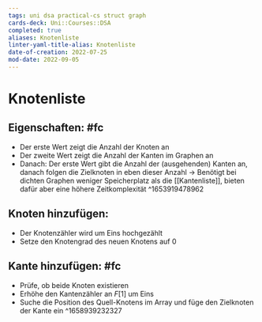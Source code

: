 ```yaml
---
tags: uni dsa practical-cs struct graph
cards-deck: Uni::Courses::DSA
completed: true
aliases: Knotenliste
linter-yaml-title-alias: Knotenliste
date-of-creation: 2022-07-25
mod-date: 2022-09-05
---
```


# Knotenliste

## Eigenschaften: #fc
- Der erste Wert zeigt die Anzahl der Knoten an
- Der zweite Wert zeigt die Anzahl der Kanten im Graphen an
- Danach: Der erste Wert gibt die Anzahl der (ausgehenden) Kanten an, danach folgen die Zielknoten in eben dieser Anzahl
→ Benötigt bei dichten Graphen weniger Speicherplatz als die [[Kantenliste]], bieten dafür aber eine höhere Zeitkomplexität
^1653919478962

## Knoten hinzufügen:
- Der Knotenzähler wird um Eins hochgezählt
- Setze den Knotengrad des neuen Knotens auf 0

## Kante hinzufügen: #fc
- Prüfe, ob beide Knoten existieren
- Erhöhe den Kantenzähler an $F[1]$ um Eins
- Suche die Position des Quell-Knotens im Array und füge den Zielknoten der Kante ein
^1658939232327
